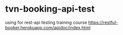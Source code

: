 # tvn-booking-api-test
using for rest-api testing training course
https://restful-booker.herokuapp.com/apidoc/index.html

